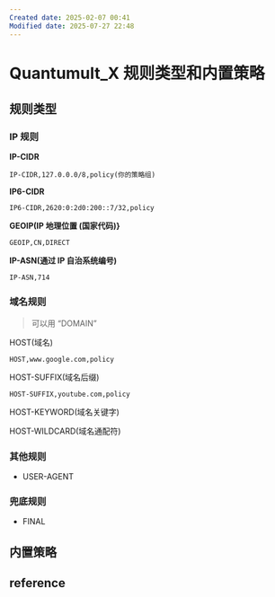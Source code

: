 ```yaml
---
Created date: 2025-02-07 00:41
Modified date: 2025-07-27 22:48
---
```

# Quantumult_X 规则类型和内置策略

## 规则类型

### IP 规则

**IP-CIDR**
```
IP-CIDR,127.0.0.0/8,policy(你的策略组)
```

**IP6-CIDR**
```
IP6-CIDR,2620:0:2d0:200::7/32,policy
```

**GEOIP(IP 地理位置 (国家代码)}**
```
GEOIP,CN,DIRECT
```

**IP-ASN(通过 IP 自治系统编号)**
```
IP-ASN,714
```

### 域名规则

> 可以用 “DOMAIN”

HOST(域名)
```
HOST,www.google.com,policy
```

HOST-SUFFIX(域名后缀)
```
HOST-SUFFIX,youtube.com,policy
```

HOST-KEYWORD(域名关键字)

HOST-WILDCARD(域名通配符)

### 其他规则

- USER-AGENT

### 兜底规则

- FINAL

## 内置策略

## reference